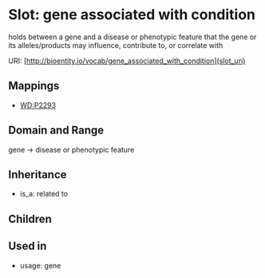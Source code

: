 # Slot: gene associated with condition


holds between a gene and a disease or phenotypic feature that the gene or its alleles/products may influence, contribute to, or correlate with

URI: [http://bioentity.io/vocab/gene_associated_with_condition](slot_uri)
## Mappings

 * [WD:P2293](http://purl.obolibrary.org/obo/WD_P2293)
## Domain and Range

gene -> disease or phenotypic feature
## Inheritance

 *  is_a: related to
## Children

## Used in

 *  usage: gene
